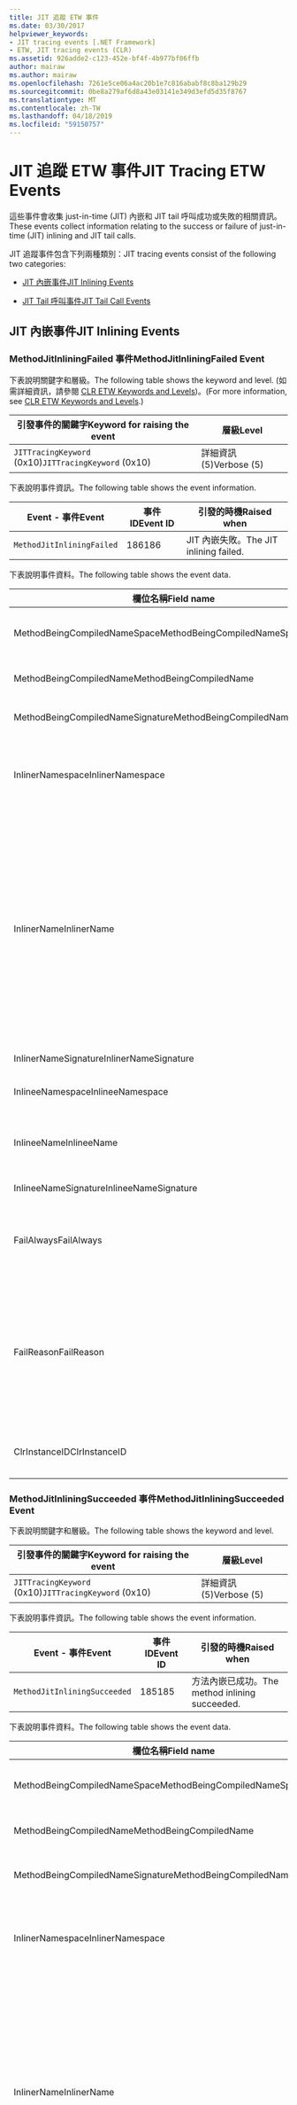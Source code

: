 ```yaml
---
title: JIT 追蹤 ETW 事件
ms.date: 03/30/2017
helpviewer_keywords:
- JIT tracing events [.NET Framework]
- ETW, JIT tracing events (CLR)
ms.assetid: 926adde2-c123-452e-bf4f-4b977bf06ffb
author: mairaw
ms.author: mairaw
ms.openlocfilehash: 7261e5ce06a4ac20b1e7c816ababf8c8ba129b29
ms.sourcegitcommit: 0be8a279af6d8a43e03141e349d3efd5d35f8767
ms.translationtype: MT
ms.contentlocale: zh-TW
ms.lasthandoff: 04/18/2019
ms.locfileid: "59150757"
---
```

# <a name="jit-tracing-etw-events"></a><span data-ttu-id="1f361-102">JIT 追蹤 ETW 事件</span><span class="sxs-lookup"><span data-stu-id="1f361-102">JIT Tracing ETW Events</span></span>
<a name="top"></a> <span data-ttu-id="1f361-103">這些事件會收集 just-in-time (JIT) 內嵌和 JIT tail 呼叫成功或失敗的相關資訊。</span><span class="sxs-lookup"><span data-stu-id="1f361-103">These events collect information relating to the success or failure of just-in-time (JIT) inlining and JIT tail calls.</span></span>  
  
 <span data-ttu-id="1f361-104">JIT 追蹤事件包含下列兩種類別：</span><span class="sxs-lookup"><span data-stu-id="1f361-104">JIT tracing events consist of the following two categories:</span></span>  
  
-   [<span data-ttu-id="1f361-105">JIT 內嵌事件</span><span class="sxs-lookup"><span data-stu-id="1f361-105">JIT Inlining Events</span></span>](#jit_inlining_events)  
  
-   [<span data-ttu-id="1f361-106">JIT Tail 呼叫事件</span><span class="sxs-lookup"><span data-stu-id="1f361-106">JIT Tail Call Events</span></span>](#jit_tail_call_events)  
  
<a name="jit_inlining_events"></a>   
## <a name="jit-inlining-events"></a><span data-ttu-id="1f361-107">JIT 內嵌事件</span><span class="sxs-lookup"><span data-stu-id="1f361-107">JIT Inlining Events</span></span>  
  
### <a name="methodjitinliningfailed-event"></a><span data-ttu-id="1f361-108">MethodJitInliningFailed 事件</span><span class="sxs-lookup"><span data-stu-id="1f361-108">MethodJitInliningFailed Event</span></span>  
 <span data-ttu-id="1f361-109">下表說明關鍵字和層級。</span><span class="sxs-lookup"><span data-stu-id="1f361-109">The following table shows the keyword and level.</span></span> <span data-ttu-id="1f361-110">(如需詳細資訊，請參閱 [CLR ETW Keywords and Levels](../../../docs/framework/performance/clr-etw-keywords-and-levels.md))。</span><span class="sxs-lookup"><span data-stu-id="1f361-110">(For more information, see [CLR ETW Keywords and Levels](../../../docs/framework/performance/clr-etw-keywords-and-levels.md).)</span></span>  
  
|<span data-ttu-id="1f361-111">引發事件的關鍵字</span><span class="sxs-lookup"><span data-stu-id="1f361-111">Keyword for raising the event</span></span>|<span data-ttu-id="1f361-112">層級</span><span class="sxs-lookup"><span data-stu-id="1f361-112">Level</span></span>|  
|-----------------------------------|-----------|  
|<span data-ttu-id="1f361-113">`JITTracingKeyword` (0x10)</span><span class="sxs-lookup"><span data-stu-id="1f361-113">`JITTracingKeyword` (0x10)</span></span>|<span data-ttu-id="1f361-114">詳細資訊 (5)</span><span class="sxs-lookup"><span data-stu-id="1f361-114">Verbose (5)</span></span>|  
  
 <span data-ttu-id="1f361-115">下表說明事件資訊。</span><span class="sxs-lookup"><span data-stu-id="1f361-115">The following table shows the event information.</span></span>  
  
|<span data-ttu-id="1f361-116">Event - 事件</span><span class="sxs-lookup"><span data-stu-id="1f361-116">Event</span></span>|<span data-ttu-id="1f361-117">事件 ID</span><span class="sxs-lookup"><span data-stu-id="1f361-117">Event ID</span></span>|<span data-ttu-id="1f361-118">引發的時機</span><span class="sxs-lookup"><span data-stu-id="1f361-118">Raised when</span></span>|  
|-----------|--------------|-----------------|  
|`MethodJitInliningFailed`|<span data-ttu-id="1f361-119">186</span><span class="sxs-lookup"><span data-stu-id="1f361-119">186</span></span>|<span data-ttu-id="1f361-120">JIT 內嵌失敗。</span><span class="sxs-lookup"><span data-stu-id="1f361-120">The JIT inlining failed.</span></span>|  
  
 <span data-ttu-id="1f361-121">下表說明事件資料。</span><span class="sxs-lookup"><span data-stu-id="1f361-121">The following table shows the event data.</span></span>  
  
|<span data-ttu-id="1f361-122">欄位名稱</span><span class="sxs-lookup"><span data-stu-id="1f361-122">Field name</span></span>|<span data-ttu-id="1f361-123">資料類型</span><span class="sxs-lookup"><span data-stu-id="1f361-123">Data type</span></span>|<span data-ttu-id="1f361-124">描述</span><span class="sxs-lookup"><span data-stu-id="1f361-124">Description</span></span>|  
|----------------|---------------|-----------------|  
|<span data-ttu-id="1f361-125">MethodBeingCompiledNameSpace</span><span class="sxs-lookup"><span data-stu-id="1f361-125">MethodBeingCompiledNameSpace</span></span>|<span data-ttu-id="1f361-126">win:UnicodeString</span><span class="sxs-lookup"><span data-stu-id="1f361-126">win:UnicodeString</span></span>|<span data-ttu-id="1f361-127">正在編譯之方法的命名空間。</span><span class="sxs-lookup"><span data-stu-id="1f361-127">Namespace of the method that is being compiled.</span></span>|  
|<span data-ttu-id="1f361-128">MethodBeingCompiledName</span><span class="sxs-lookup"><span data-stu-id="1f361-128">MethodBeingCompiledName</span></span>|<span data-ttu-id="1f361-129">win:UnicodeString</span><span class="sxs-lookup"><span data-stu-id="1f361-129">win:UnicodeString</span></span>|<span data-ttu-id="1f361-130">正在編譯之方法的名稱。</span><span class="sxs-lookup"><span data-stu-id="1f361-130">Name of the method that is being compiled.</span></span>|  
|<span data-ttu-id="1f361-131">MethodBeingCompiledNameSignature</span><span class="sxs-lookup"><span data-stu-id="1f361-131">MethodBeingCompiledNameSignature</span></span>|<span data-ttu-id="1f361-132">win:UnicodeString</span><span class="sxs-lookup"><span data-stu-id="1f361-132">win:UnicodeString</span></span>|<span data-ttu-id="1f361-133">正在編譯之方法的簽章。</span><span class="sxs-lookup"><span data-stu-id="1f361-133">Signature of the method that is being compiled.</span></span>|  
|<span data-ttu-id="1f361-134">InlinerNamespace</span><span class="sxs-lookup"><span data-stu-id="1f361-134">InlinerNamespace</span></span>|<span data-ttu-id="1f361-135">win:UnicodeString</span><span class="sxs-lookup"><span data-stu-id="1f361-135">win:UnicodeString</span></span>|<span data-ttu-id="1f361-136">JIT 編譯器正在嘗試產生其程式碼之方法的命名空間。</span><span class="sxs-lookup"><span data-stu-id="1f361-136">The namespace of the method the JIT compiler is trying to generate code for.</span></span>|  
|<span data-ttu-id="1f361-137">InlinerName</span><span class="sxs-lookup"><span data-stu-id="1f361-137">InlinerName</span></span>|<span data-ttu-id="1f361-138">win:UnicodeString</span><span class="sxs-lookup"><span data-stu-id="1f361-138">win:UnicodeString</span></span>|<span data-ttu-id="1f361-139">編譯器正在嘗試產生其程式碼之方法的名稱。</span><span class="sxs-lookup"><span data-stu-id="1f361-139">The name of the method the compiler is attempting to generate code for.</span></span> <span data-ttu-id="1f361-140">如果編譯器嘗試內嵌程式碼到 `MethodBeingCompiledName` ，而非產生 `MethodBeingCompiledName` 的呼叫，則這可能與 `InlinerName`不同。</span><span class="sxs-lookup"><span data-stu-id="1f361-140">This might not be the same as `MethodBeingCompiledName` if the compiler is attempting to inline code into `MethodBeingCompiledName` instead of generating a call to `InlinerName`.</span></span>|  
|<span data-ttu-id="1f361-141">InlinerNameSignature</span><span class="sxs-lookup"><span data-stu-id="1f361-141">InlinerNameSignature</span></span>|<span data-ttu-id="1f361-142">win:UnicodeString</span><span class="sxs-lookup"><span data-stu-id="1f361-142">win:UnicodeString</span></span>|<span data-ttu-id="1f361-143">內嵌者的簽章。</span><span class="sxs-lookup"><span data-stu-id="1f361-143">The signature for the inliner.</span></span>|  
|<span data-ttu-id="1f361-144">InlineeNamespace</span><span class="sxs-lookup"><span data-stu-id="1f361-144">InlineeNamespace</span></span>|<span data-ttu-id="1f361-145">win:UnicodeString</span><span class="sxs-lookup"><span data-stu-id="1f361-145">win:UnicodeString</span></span>|<span data-ttu-id="1f361-146">被內嵌者的命名空間。</span><span class="sxs-lookup"><span data-stu-id="1f361-146">The namespace of the inlinee.</span></span>|  
|<span data-ttu-id="1f361-147">InlineeName</span><span class="sxs-lookup"><span data-stu-id="1f361-147">InlineeName</span></span>|<span data-ttu-id="1f361-148">win:UnicodeString</span><span class="sxs-lookup"><span data-stu-id="1f361-148">win:UnicodeString</span></span>|<span data-ttu-id="1f361-149">編譯器嘗試要內嵌的方法 (而非產生呼叫)。</span><span class="sxs-lookup"><span data-stu-id="1f361-149">The method the compiler is trying to inline (not generate a call to).</span></span>|  
|<span data-ttu-id="1f361-150">InlineeNameSignature</span><span class="sxs-lookup"><span data-stu-id="1f361-150">InlineeNameSignature</span></span>|<span data-ttu-id="1f361-151">win:UnicodeString</span><span class="sxs-lookup"><span data-stu-id="1f361-151">win:UnicodeString</span></span>|<span data-ttu-id="1f361-152">被內嵌者的簽章。</span><span class="sxs-lookup"><span data-stu-id="1f361-152">The signature for the inlinee.</span></span>|  
|<span data-ttu-id="1f361-153">FailAlways</span><span class="sxs-lookup"><span data-stu-id="1f361-153">FailAlways</span></span>|<span data-ttu-id="1f361-154">win:Boolean</span><span class="sxs-lookup"><span data-stu-id="1f361-154">win:Boolean</span></span>|<span data-ttu-id="1f361-155">對 JIT 編譯器的提示，對於被內嵌者的內嵌一律將會失敗。</span><span class="sxs-lookup"><span data-stu-id="1f361-155">A hint to the JIT compiler that inlining will always fail for the inlinee.</span></span>|  
|<span data-ttu-id="1f361-156">FailReason</span><span class="sxs-lookup"><span data-stu-id="1f361-156">FailReason</span></span>|<span data-ttu-id="1f361-157">win:UnicodeString</span><span class="sxs-lookup"><span data-stu-id="1f361-157">win:UnicodeString</span></span>|<span data-ttu-id="1f361-158">INLINE_NEVER 表示先前的內嵌嘗試決定了內嵌因為某些原因永遠不會成功，否則則為自由形式文字。</span><span class="sxs-lookup"><span data-stu-id="1f361-158">INLINE_NEVER means a previous inlining attempt determined that inlining will never succeed for some other reason; otherwise, free-form text.</span></span>|  
|<span data-ttu-id="1f361-159">ClrInstanceID</span><span class="sxs-lookup"><span data-stu-id="1f361-159">ClrInstanceID</span></span>|<span data-ttu-id="1f361-160">win:UnicodeString</span><span class="sxs-lookup"><span data-stu-id="1f361-160">win:UnicodeString</span></span>|<span data-ttu-id="1f361-161">CLR 或 CoreCLR 執行個體的唯一 ID。</span><span class="sxs-lookup"><span data-stu-id="1f361-161">Unique ID for the instance of CLR or CoreCLR.</span></span>|  
  
### <a name="methodjitinliningsucceeded-event"></a><span data-ttu-id="1f361-162">MethodJitInliningSucceeded 事件</span><span class="sxs-lookup"><span data-stu-id="1f361-162">MethodJitInliningSucceeded Event</span></span>  
 <span data-ttu-id="1f361-163">下表說明關鍵字和層級。</span><span class="sxs-lookup"><span data-stu-id="1f361-163">The following table shows the keyword and level.</span></span>  
  
|<span data-ttu-id="1f361-164">引發事件的關鍵字</span><span class="sxs-lookup"><span data-stu-id="1f361-164">Keyword for raising the event</span></span>|<span data-ttu-id="1f361-165">層級</span><span class="sxs-lookup"><span data-stu-id="1f361-165">Level</span></span>|  
|-----------------------------------|-----------|  
|<span data-ttu-id="1f361-166">`JITTracingKeyword` (0x10)</span><span class="sxs-lookup"><span data-stu-id="1f361-166">`JITTracingKeyword` (0x10)</span></span>|<span data-ttu-id="1f361-167">詳細資訊 (5)</span><span class="sxs-lookup"><span data-stu-id="1f361-167">Verbose (5)</span></span>|  
  
 <span data-ttu-id="1f361-168">下表說明事件資訊。</span><span class="sxs-lookup"><span data-stu-id="1f361-168">The following table shows the event information.</span></span>  
  
|<span data-ttu-id="1f361-169">Event - 事件</span><span class="sxs-lookup"><span data-stu-id="1f361-169">Event</span></span>|<span data-ttu-id="1f361-170">事件 ID</span><span class="sxs-lookup"><span data-stu-id="1f361-170">Event ID</span></span>|<span data-ttu-id="1f361-171">引發的時機</span><span class="sxs-lookup"><span data-stu-id="1f361-171">Raised when</span></span>|  
|-----------|--------------|-----------------|  
|`MethodJitInliningSucceeded`|<span data-ttu-id="1f361-172">185</span><span class="sxs-lookup"><span data-stu-id="1f361-172">185</span></span>|<span data-ttu-id="1f361-173">方法內嵌已成功。</span><span class="sxs-lookup"><span data-stu-id="1f361-173">The method inlining succeeded.</span></span>|  
  
 <span data-ttu-id="1f361-174">下表說明事件資料。</span><span class="sxs-lookup"><span data-stu-id="1f361-174">The following table shows the event data.</span></span>  
  
|<span data-ttu-id="1f361-175">欄位名稱</span><span class="sxs-lookup"><span data-stu-id="1f361-175">Field name</span></span>|<span data-ttu-id="1f361-176">資料類型</span><span class="sxs-lookup"><span data-stu-id="1f361-176">Data type</span></span>|<span data-ttu-id="1f361-177">描述</span><span class="sxs-lookup"><span data-stu-id="1f361-177">Description</span></span>|  
|----------------|---------------|-----------------|  
|<span data-ttu-id="1f361-178">MethodBeingCompiledNameSpace</span><span class="sxs-lookup"><span data-stu-id="1f361-178">MethodBeingCompiledNameSpace</span></span>|<span data-ttu-id="1f361-179">win:UnicodeString</span><span class="sxs-lookup"><span data-stu-id="1f361-179">win:UnicodeString</span></span>|<span data-ttu-id="1f361-180">正在編譯之方法的命名空間。</span><span class="sxs-lookup"><span data-stu-id="1f361-180">The namespace of the method that is being compiled.</span></span>|  
|<span data-ttu-id="1f361-181">MethodBeingCompiledName</span><span class="sxs-lookup"><span data-stu-id="1f361-181">MethodBeingCompiledName</span></span>|<span data-ttu-id="1f361-182">win:UnicodeString</span><span class="sxs-lookup"><span data-stu-id="1f361-182">win:UnicodeString</span></span>|<span data-ttu-id="1f361-183">正在編譯之方法的名稱。</span><span class="sxs-lookup"><span data-stu-id="1f361-183">The name of the method being that is compiled.</span></span>|  
|<span data-ttu-id="1f361-184">MethodBeingCompiledNameSignature</span><span class="sxs-lookup"><span data-stu-id="1f361-184">MethodBeingCompiledNameSignature</span></span>|<span data-ttu-id="1f361-185">win:UnicodeString</span><span class="sxs-lookup"><span data-stu-id="1f361-185">win:UnicodeString</span></span>|<span data-ttu-id="1f361-186">正在編譯之方法的簽章。</span><span class="sxs-lookup"><span data-stu-id="1f361-186">The signature of the method that is being compiled.</span></span>|  
|<span data-ttu-id="1f361-187">InlinerNamespace</span><span class="sxs-lookup"><span data-stu-id="1f361-187">InlinerNamespace</span></span>|<span data-ttu-id="1f361-188">win:UnicodeString</span><span class="sxs-lookup"><span data-stu-id="1f361-188">win:UnicodeString</span></span>|<span data-ttu-id="1f361-189">JIT 編譯器正在嘗試產生其程式碼之方法的命名空間。</span><span class="sxs-lookup"><span data-stu-id="1f361-189">The namespace of the method the JIT compiler is attempting to generate code for.</span></span>|  
|<span data-ttu-id="1f361-190">InlinerName</span><span class="sxs-lookup"><span data-stu-id="1f361-190">InlinerName</span></span>|<span data-ttu-id="1f361-191">win:UnicodeString</span><span class="sxs-lookup"><span data-stu-id="1f361-191">win:UnicodeString</span></span>|<span data-ttu-id="1f361-192">編譯器正在嘗試產生其程式碼之方法的名稱。</span><span class="sxs-lookup"><span data-stu-id="1f361-192">The name of the method the compiler is attempting to generate code for.</span></span> <span data-ttu-id="1f361-193">如果編譯器嘗試內嵌程式碼到 `MethodBeingCompiledName` ，而非產生 `MethodBeingCompiledName` 的呼叫，則這可能與 `InlinerName`不同。</span><span class="sxs-lookup"><span data-stu-id="1f361-193">This might not be the same as `MethodBeingCompiledName` if the compiler is attempting to inline code into `MethodBeingCompiledName` instead of generating a call to `InlinerName`.</span></span>|  
|<span data-ttu-id="1f361-194">InlinerNameSignature</span><span class="sxs-lookup"><span data-stu-id="1f361-194">InlinerNameSignature</span></span>|<span data-ttu-id="1f361-195">win:UnicodeString</span><span class="sxs-lookup"><span data-stu-id="1f361-195">win:UnicodeString</span></span>|<span data-ttu-id="1f361-196">內嵌者的簽章。</span><span class="sxs-lookup"><span data-stu-id="1f361-196">The signature for the inliner.</span></span>|  
|<span data-ttu-id="1f361-197">InlineeNamespace</span><span class="sxs-lookup"><span data-stu-id="1f361-197">InlineeNamespace</span></span>|<span data-ttu-id="1f361-198">win:UnicodeString</span><span class="sxs-lookup"><span data-stu-id="1f361-198">win:UnicodeString</span></span>|<span data-ttu-id="1f361-199">被內嵌者的命名空間。</span><span class="sxs-lookup"><span data-stu-id="1f361-199">The namespace of the inlinee.</span></span>|  
|<span data-ttu-id="1f361-200">InlineeName</span><span class="sxs-lookup"><span data-stu-id="1f361-200">InlineeName</span></span>|<span data-ttu-id="1f361-201">win:UnicodeString</span><span class="sxs-lookup"><span data-stu-id="1f361-201">win:UnicodeString</span></span>|<span data-ttu-id="1f361-202">編譯器嘗試要內嵌的方法 (而非產生呼叫)。</span><span class="sxs-lookup"><span data-stu-id="1f361-202">The method the compiler is trying to inline (not generate a call to).</span></span>|  
|<span data-ttu-id="1f361-203">InlineeNameSignature</span><span class="sxs-lookup"><span data-stu-id="1f361-203">InlineeNameSignature</span></span>|<span data-ttu-id="1f361-204">win:UnicodeString</span><span class="sxs-lookup"><span data-stu-id="1f361-204">win:UnicodeString</span></span>|<span data-ttu-id="1f361-205">被內嵌者的簽章。</span><span class="sxs-lookup"><span data-stu-id="1f361-205">The signature for the inlinee.</span></span>|  
|<span data-ttu-id="1f361-206">ClrInstanceID</span><span class="sxs-lookup"><span data-stu-id="1f361-206">ClrInstanceID</span></span>|<span data-ttu-id="1f361-207">win:UInt16</span><span class="sxs-lookup"><span data-stu-id="1f361-207">win:UInt16</span></span>|<span data-ttu-id="1f361-208">CLR 或 CoreCLR 執行個體的唯一 ID。</span><span class="sxs-lookup"><span data-stu-id="1f361-208">Unique ID for the instance of CLR or CoreCLR.</span></span>|  
  
 [<span data-ttu-id="1f361-209">回到頁首</span><span class="sxs-lookup"><span data-stu-id="1f361-209">Back to top</span></span>](#top)  
  
<a name="jit_tail_call_events"></a>   
## <a name="jit-tail-call-events"></a><span data-ttu-id="1f361-210">JIT Tail 呼叫事件</span><span class="sxs-lookup"><span data-stu-id="1f361-210">JIT Tail Call Events</span></span>  
  
### <a name="methodjittailcallfailed-event"></a><span data-ttu-id="1f361-211">MethodJITTailCallFailed 事件</span><span class="sxs-lookup"><span data-stu-id="1f361-211">MethodJITTailCallFailed Event</span></span>  
 <span data-ttu-id="1f361-212">下表說明關鍵字和層級。</span><span class="sxs-lookup"><span data-stu-id="1f361-212">The following table shows the keyword and level.</span></span>  
  
|<span data-ttu-id="1f361-213">引發事件的關鍵字</span><span class="sxs-lookup"><span data-stu-id="1f361-213">Keyword for raising the event</span></span>|<span data-ttu-id="1f361-214">層級</span><span class="sxs-lookup"><span data-stu-id="1f361-214">Level</span></span>|  
|-----------------------------------|-----------|  
|<span data-ttu-id="1f361-215">`JITTracingKeyword` (0x10)</span><span class="sxs-lookup"><span data-stu-id="1f361-215">`JITTracingKeyword` (0x10)</span></span>|<span data-ttu-id="1f361-216">詳細資訊 (5)</span><span class="sxs-lookup"><span data-stu-id="1f361-216">Verbose (5)</span></span>|  
  
 <span data-ttu-id="1f361-217">下表說明事件資訊。</span><span class="sxs-lookup"><span data-stu-id="1f361-217">The following table shows the event information.</span></span>  
  
|<span data-ttu-id="1f361-218">Event - 事件</span><span class="sxs-lookup"><span data-stu-id="1f361-218">Event</span></span>|<span data-ttu-id="1f361-219">事件 ID</span><span class="sxs-lookup"><span data-stu-id="1f361-219">Event ID</span></span>|<span data-ttu-id="1f361-220">引發的時機</span><span class="sxs-lookup"><span data-stu-id="1f361-220">Raised when</span></span>|  
|-----------|--------------|-----------------|  
|`MethodJitTailCallFailed`|<span data-ttu-id="1f361-221">189</span><span class="sxs-lookup"><span data-stu-id="1f361-221">189</span></span>|<span data-ttu-id="1f361-222">方法 tail 呼叫失敗。</span><span class="sxs-lookup"><span data-stu-id="1f361-222">The method tail call failed.</span></span>|  
  
 <span data-ttu-id="1f361-223">下表說明事件資料。</span><span class="sxs-lookup"><span data-stu-id="1f361-223">The following table shows the event data.</span></span>  
  
|<span data-ttu-id="1f361-224">欄位名稱</span><span class="sxs-lookup"><span data-stu-id="1f361-224">Field name</span></span>|<span data-ttu-id="1f361-225">資料類型</span><span class="sxs-lookup"><span data-stu-id="1f361-225">Data type</span></span>|<span data-ttu-id="1f361-226">描述</span><span class="sxs-lookup"><span data-stu-id="1f361-226">Description</span></span>|  
|----------------|---------------|-----------------|  
|<span data-ttu-id="1f361-227">MethodBeingCompiledNameSpace</span><span class="sxs-lookup"><span data-stu-id="1f361-227">MethodBeingCompiledNameSpace</span></span>|<span data-ttu-id="1f361-228">win:UnicodeString</span><span class="sxs-lookup"><span data-stu-id="1f361-228">win:UnicodeString</span></span>|<span data-ttu-id="1f361-229">正在編譯之方法的命名空間。</span><span class="sxs-lookup"><span data-stu-id="1f361-229">Namespace of the method that is being compiled.</span></span>|  
|<span data-ttu-id="1f361-230">MethodBeingCompiledName</span><span class="sxs-lookup"><span data-stu-id="1f361-230">MethodBeingCompiledName</span></span>|<span data-ttu-id="1f361-231">win:UnicodeString</span><span class="sxs-lookup"><span data-stu-id="1f361-231">win:UnicodeString</span></span>|<span data-ttu-id="1f361-232">正在編譯之方法的名稱。</span><span class="sxs-lookup"><span data-stu-id="1f361-232">Name of the method that is being compiled.</span></span>|  
|<span data-ttu-id="1f361-233">MethodBeingCompiledNameSignature</span><span class="sxs-lookup"><span data-stu-id="1f361-233">MethodBeingCompiledNameSignature</span></span>|<span data-ttu-id="1f361-234">win:UnicodeString</span><span class="sxs-lookup"><span data-stu-id="1f361-234">win:UnicodeString</span></span>|<span data-ttu-id="1f361-235">正在編譯之方法的簽章。</span><span class="sxs-lookup"><span data-stu-id="1f361-235">Signature of the method that is being compiled.</span></span>|  
|<span data-ttu-id="1f361-236">CallerNamespace</span><span class="sxs-lookup"><span data-stu-id="1f361-236">CallerNamespace</span></span>|<span data-ttu-id="1f361-237">win:UnicodeString</span><span class="sxs-lookup"><span data-stu-id="1f361-237">win:UnicodeString</span></span>|<span data-ttu-id="1f361-238">JIT 編譯器正在嘗試產生其程式碼之方法的命名空間。</span><span class="sxs-lookup"><span data-stu-id="1f361-238">The namespace of the method the JIT compiler is attempting to generate code for.</span></span>|  
|<span data-ttu-id="1f361-239">CallerName</span><span class="sxs-lookup"><span data-stu-id="1f361-239">CallerName</span></span>|<span data-ttu-id="1f361-240">win:UnicodeString</span><span class="sxs-lookup"><span data-stu-id="1f361-240">win:UnicodeString</span></span>|<span data-ttu-id="1f361-241">編譯器正在嘗試產生其程式碼之方法的名稱。</span><span class="sxs-lookup"><span data-stu-id="1f361-241">The name of the method the compiler is attempting to generate code for.</span></span>|  
|<span data-ttu-id="1f361-242">CallerNameSignature</span><span class="sxs-lookup"><span data-stu-id="1f361-242">CallerNameSignature</span></span>|<span data-ttu-id="1f361-243">win:UnicodeString</span><span class="sxs-lookup"><span data-stu-id="1f361-243">win:UnicodeString</span></span>|<span data-ttu-id="1f361-244">呼叫者的簽章。</span><span class="sxs-lookup"><span data-stu-id="1f361-244">The signature for the caller.</span></span>|  
|<span data-ttu-id="1f361-245">CalleeNamespace</span><span class="sxs-lookup"><span data-stu-id="1f361-245">CalleeNamespace</span></span>|<span data-ttu-id="1f361-246">win:UnicodeString</span><span class="sxs-lookup"><span data-stu-id="1f361-246">win:UnicodeString</span></span>|<span data-ttu-id="1f361-247">被呼叫者的命名空間。</span><span class="sxs-lookup"><span data-stu-id="1f361-247">The namespace of the callee.</span></span>|  
|<span data-ttu-id="1f361-248">CalleeName</span><span class="sxs-lookup"><span data-stu-id="1f361-248">CalleeName</span></span>|<span data-ttu-id="1f361-249">win:UnicodeString</span><span class="sxs-lookup"><span data-stu-id="1f361-249">win:UnicodeString</span></span>|<span data-ttu-id="1f361-250">編譯器嘗試要 tail 呼叫的方法 (而非產生呼叫)。</span><span class="sxs-lookup"><span data-stu-id="1f361-250">The method the compiler is trying to tail call (not generate a call to).</span></span>|  
|<span data-ttu-id="1f361-251">CalleeNameSignature</span><span class="sxs-lookup"><span data-stu-id="1f361-251">CalleeNameSignature</span></span>|<span data-ttu-id="1f361-252">win:UnicodeString</span><span class="sxs-lookup"><span data-stu-id="1f361-252">win:UnicodeString</span></span>|<span data-ttu-id="1f361-253">被呼叫者的簽章。</span><span class="sxs-lookup"><span data-stu-id="1f361-253">The signature for the callee.</span></span>|  
|<span data-ttu-id="1f361-254">TailPrefix</span><span class="sxs-lookup"><span data-stu-id="1f361-254">TailPrefix</span></span>|<span data-ttu-id="1f361-255">win:Boolean</span><span class="sxs-lookup"><span data-stu-id="1f361-255">win:Boolean</span></span>|<span data-ttu-id="1f361-256">Tail 呼叫的前置詞</span><span class="sxs-lookup"><span data-stu-id="1f361-256">The prefix for the tail call</span></span>|  
|<span data-ttu-id="1f361-257">FailReason</span><span class="sxs-lookup"><span data-stu-id="1f361-257">FailReason</span></span>|<span data-ttu-id="1f361-258">win:UnicodeString</span><span class="sxs-lookup"><span data-stu-id="1f361-258">win:UnicodeString</span></span>|<span data-ttu-id="1f361-259">Tail 呼叫失敗的原因。</span><span class="sxs-lookup"><span data-stu-id="1f361-259">The reason the tail call failed.</span></span>|  
|<span data-ttu-id="1f361-260">ClrInstanceID</span><span class="sxs-lookup"><span data-stu-id="1f361-260">ClrInstanceID</span></span>|<span data-ttu-id="1f361-261">win:UInt16</span><span class="sxs-lookup"><span data-stu-id="1f361-261">win:UInt16</span></span>|<span data-ttu-id="1f361-262">CLR 或 CoreCLR 執行個體的唯一 ID。</span><span class="sxs-lookup"><span data-stu-id="1f361-262">Unique ID for the instance of CLR or CoreCLR.</span></span>|  
  
### <a name="methodjittailcallsucceeded-event"></a><span data-ttu-id="1f361-263">MethodJITTailCallSucceeded 事件</span><span class="sxs-lookup"><span data-stu-id="1f361-263">MethodJITTailCallSucceeded Event</span></span>  
 <span data-ttu-id="1f361-264">下表說明關鍵字和層級。</span><span class="sxs-lookup"><span data-stu-id="1f361-264">The following table shows the keyword and level.</span></span>  
  
|<span data-ttu-id="1f361-265">引發事件的關鍵字</span><span class="sxs-lookup"><span data-stu-id="1f361-265">Keyword for raising the event</span></span>|<span data-ttu-id="1f361-266">層級</span><span class="sxs-lookup"><span data-stu-id="1f361-266">Level</span></span>|  
|-----------------------------------|-----------|  
|<span data-ttu-id="1f361-267">`JITTracingKeyword` (0x10)</span><span class="sxs-lookup"><span data-stu-id="1f361-267">`JITTracingKeyword` (0x10)</span></span>|<span data-ttu-id="1f361-268">詳細資訊 (5)</span><span class="sxs-lookup"><span data-stu-id="1f361-268">Verbose (5)</span></span>|  
  
 <span data-ttu-id="1f361-269">下表說明事件資訊。</span><span class="sxs-lookup"><span data-stu-id="1f361-269">The following table shows the event information.</span></span>  
  
|<span data-ttu-id="1f361-270">Event - 事件</span><span class="sxs-lookup"><span data-stu-id="1f361-270">Event</span></span>|<span data-ttu-id="1f361-271">事件 ID</span><span class="sxs-lookup"><span data-stu-id="1f361-271">Event ID</span></span>|<span data-ttu-id="1f361-272">引發的時機</span><span class="sxs-lookup"><span data-stu-id="1f361-272">Raised when</span></span>|  
|-----------|--------------|-----------------|  
|`MethodJitTailCallSucceeded`|<span data-ttu-id="1f361-273">188</span><span class="sxs-lookup"><span data-stu-id="1f361-273">188</span></span>|<span data-ttu-id="1f361-274">方法 tail 呼叫成功。</span><span class="sxs-lookup"><span data-stu-id="1f361-274">The method tail call succeeded.</span></span>|  
  
 <span data-ttu-id="1f361-275">下表說明事件資料。</span><span class="sxs-lookup"><span data-stu-id="1f361-275">The following table shows the event data.</span></span>  
  
|<span data-ttu-id="1f361-276">欄位名稱</span><span class="sxs-lookup"><span data-stu-id="1f361-276">Field name</span></span>|<span data-ttu-id="1f361-277">資料類型</span><span class="sxs-lookup"><span data-stu-id="1f361-277">Data type</span></span>|<span data-ttu-id="1f361-278">描述</span><span class="sxs-lookup"><span data-stu-id="1f361-278">Description</span></span>|  
|----------------|---------------|-----------------|  
|<span data-ttu-id="1f361-279">MethodBeingCompiledNameSpace</span><span class="sxs-lookup"><span data-stu-id="1f361-279">MethodBeingCompiledNameSpace</span></span>|<span data-ttu-id="1f361-280">win:UnicodeString</span><span class="sxs-lookup"><span data-stu-id="1f361-280">win:UnicodeString</span></span>|<span data-ttu-id="1f361-281">正在編譯之方法的命名空間。</span><span class="sxs-lookup"><span data-stu-id="1f361-281">Namespace of the method that is being compiled.</span></span>|  
|<span data-ttu-id="1f361-282">MethodBeingCompiledName</span><span class="sxs-lookup"><span data-stu-id="1f361-282">MethodBeingCompiledName</span></span>|<span data-ttu-id="1f361-283">win:UnicodeString</span><span class="sxs-lookup"><span data-stu-id="1f361-283">win:UnicodeString</span></span>|<span data-ttu-id="1f361-284">正在編譯之方法的名稱。</span><span class="sxs-lookup"><span data-stu-id="1f361-284">Name of the method that is being compiled.</span></span>|  
|<span data-ttu-id="1f361-285">MethodBeingCompiledNameSignature</span><span class="sxs-lookup"><span data-stu-id="1f361-285">MethodBeingCompiledNameSignature</span></span>|<span data-ttu-id="1f361-286">win:UnicodeString</span><span class="sxs-lookup"><span data-stu-id="1f361-286">win:UnicodeString</span></span>|<span data-ttu-id="1f361-287">正在編譯之方法的簽章。</span><span class="sxs-lookup"><span data-stu-id="1f361-287">Signature of the method that is being compiled.</span></span>|  
|<span data-ttu-id="1f361-288">CallerNamespace</span><span class="sxs-lookup"><span data-stu-id="1f361-288">CallerNamespace</span></span>|<span data-ttu-id="1f361-289">win:UnicodeString</span><span class="sxs-lookup"><span data-stu-id="1f361-289">win:UnicodeString</span></span>|<span data-ttu-id="1f361-290">JIT 編譯器正在嘗試產生其程式碼之方法的命名空間。</span><span class="sxs-lookup"><span data-stu-id="1f361-290">The namespace of the method the JIT compiler is attempting to generate code for.</span></span>|  
|<span data-ttu-id="1f361-291">CallerName</span><span class="sxs-lookup"><span data-stu-id="1f361-291">CallerName</span></span>|<span data-ttu-id="1f361-292">win:UnicodeString</span><span class="sxs-lookup"><span data-stu-id="1f361-292">win:UnicodeString</span></span>|<span data-ttu-id="1f361-293">編譯器正在嘗試產生其程式碼之方法的名稱。</span><span class="sxs-lookup"><span data-stu-id="1f361-293">The name of the method the compiler is attempting to generate code for.</span></span>|  
|<span data-ttu-id="1f361-294">CallerNameSignature</span><span class="sxs-lookup"><span data-stu-id="1f361-294">CallerNameSignature</span></span>|<span data-ttu-id="1f361-295">win:UnicodeString</span><span class="sxs-lookup"><span data-stu-id="1f361-295">win:UnicodeString</span></span>|<span data-ttu-id="1f361-296">呼叫者的簽章。</span><span class="sxs-lookup"><span data-stu-id="1f361-296">The signature for the caller.</span></span>|  
|<span data-ttu-id="1f361-297">CalleeNamespace</span><span class="sxs-lookup"><span data-stu-id="1f361-297">CalleeNamespace</span></span>|<span data-ttu-id="1f361-298">win:UnicodeString</span><span class="sxs-lookup"><span data-stu-id="1f361-298">win:UnicodeString</span></span>|<span data-ttu-id="1f361-299">被呼叫者的命名空間。</span><span class="sxs-lookup"><span data-stu-id="1f361-299">The namespace of the callee.</span></span>|  
|<span data-ttu-id="1f361-300">CalleeName</span><span class="sxs-lookup"><span data-stu-id="1f361-300">CalleeName</span></span>|<span data-ttu-id="1f361-301">win:UnicodeString</span><span class="sxs-lookup"><span data-stu-id="1f361-301">win:UnicodeString</span></span>|<span data-ttu-id="1f361-302">編譯器嘗試要 tail 呼叫的方法 (而非產生呼叫)。</span><span class="sxs-lookup"><span data-stu-id="1f361-302">The method the compiler is trying to tail call (not generate a call to).</span></span>|  
|<span data-ttu-id="1f361-303">CalleeNameSignature</span><span class="sxs-lookup"><span data-stu-id="1f361-303">CalleeNameSignature</span></span>|<span data-ttu-id="1f361-304">win:UnicodeString</span><span class="sxs-lookup"><span data-stu-id="1f361-304">win:UnicodeString</span></span>|<span data-ttu-id="1f361-305">被呼叫者的簽章。</span><span class="sxs-lookup"><span data-stu-id="1f361-305">The signature for the callee.</span></span>|  
|<span data-ttu-id="1f361-306">TailPrefix</span><span class="sxs-lookup"><span data-stu-id="1f361-306">TailPrefix</span></span>|<span data-ttu-id="1f361-307">win:Boolean</span><span class="sxs-lookup"><span data-stu-id="1f361-307">win:Boolean</span></span>|<span data-ttu-id="1f361-308">Tail 呼叫的前置詞。</span><span class="sxs-lookup"><span data-stu-id="1f361-308">The prefix for the tail call.</span></span>|  
|<span data-ttu-id="1f361-309">TailCallType</span><span class="sxs-lookup"><span data-stu-id="1f361-309">TailCallType</span></span>|<span data-ttu-id="1f361-310">win:UnicodeString</span><span class="sxs-lookup"><span data-stu-id="1f361-310">win:UnicodeString</span></span>|<span data-ttu-id="1f361-311">Tail 呼叫的類型。</span><span class="sxs-lookup"><span data-stu-id="1f361-311">The type of the tail call.</span></span>|  
|<span data-ttu-id="1f361-312">ClrInstanceID</span><span class="sxs-lookup"><span data-stu-id="1f361-312">ClrInstanceID</span></span>|<span data-ttu-id="1f361-313">win:UInt16</span><span class="sxs-lookup"><span data-stu-id="1f361-313">win:UInt16</span></span>|<span data-ttu-id="1f361-314">CLR 或 CoreCLR 執行個體的唯一 ID。</span><span class="sxs-lookup"><span data-stu-id="1f361-314">Unique ID for the instance of CLR or CoreCLR.</span></span>|  
  
## <a name="see-also"></a><span data-ttu-id="1f361-315">另請參閱</span><span class="sxs-lookup"><span data-stu-id="1f361-315">See also</span></span>

- [<span data-ttu-id="1f361-316">CLR ETW 事件</span><span class="sxs-lookup"><span data-stu-id="1f361-316">CLR ETW Events</span></span>](../../../docs/framework/performance/clr-etw-events.md)
